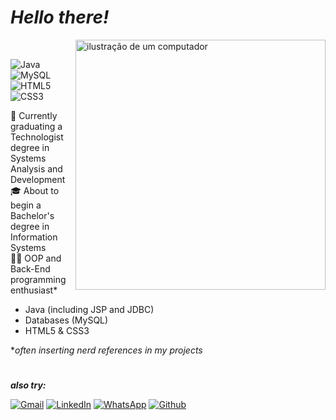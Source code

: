 
<h1><bold><i>Hello there!</i></bold></h1>
<img src="https://raw.githubusercontent.com/MicaelliMedeiros/micaellimedeiros/master/image/computer-illustration.png" alt="ilustração de um computador" min-width="400px" max-width="400px" width="400px" align="right"><br>

![Java](https://img.shields.io/badge/Java-JSP-f89820)
![MySQL](https://img.shields.io/badge/Database-MySQL-00758f)
![HTML5](https://img.shields.io/badge/HTML5--orange)
![CSS3](https://img.shields.io/badge/CSS3--blue)

<p>
📖 Currently graduating a Technologist degree in Systems Analysis and Development <br>
🎓 About to begin a Bachelor's degree in Information Systems <br>
👨‍💻 OOP and Back-End programming enthusiast* <br>
</p>

- Java (including JSP and JDBC)
- Databases (MySQL)
- HTML5 & CSS3

*<i>often inserting nerd references in my projects </i><br>
<h1></h1>

***also try:***

<p align="left">
  <a href="mailto:alexandrenicolas509@gmail.com" title="Gmail">
  <img src="https://img.shields.io/badge/-Gmail-FF0000?style=flat-square&labelColor=FF0000&logo=gmail&logoColor=white&link=mailto:alexandrenicolas509@gmail.com" alt="Gmail"/></a>
  <a href="https://www.linkedin.com/in/nicolas-alexandre-58a364281" title="LinkedIn">
  <img src="https://img.shields.io/badge/-Linkedin-0e76a8?style=flat-square&logo=Linkedin&logoColor=white&link=https://www.linkedin.com/in/nicolas-alexandre-58a364281" alt="LinkedIn"/></a>
  <a href="https://whatsa.me/5511981157958/?t=Ol%C3%A1!%20Vim%20pelo%20seu%20Github,%20e%20queria%20entrar%20em%20contato%20para%20conversar" title="WhatsApp">
  <img src="https://img.shields.io/badge/-WhatsApp-25d366?style=flat-square&labelColor=25d366&logo=whatsapp&logoColor=white&link=https://whatsa.me/5511981157958/?t=Ol%C3%A1!%20Vim%20pelo%20seu%20Github,%20e%20queria%20entrar%20em%20contato%20para%20conversar" alt="WhatsApp"/></a>
  <a href="https://github.com/nck-alx" title="GitHub">
  <img src="https://img.shields.io/badge/-Github-000000?style=flat-square&labelColor=000000&logo=github&logoColor=white&link=https://github.com/nck-alx" alt="Github"/></a>
</p>
